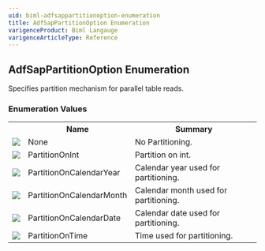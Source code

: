 ```yaml
---
uid: biml-adfsappartitionoption-enumeration
title: AdfSapPartitionOption Enumeration
varigenceProduct: Biml Langauge
varigenceArticleType: Reference
---
```


## AdfSapPartitionOption Enumeration<div class="LanguageSummary"><div class ="SummaryItem">Specifies partition mechanism for parallel table reads.</div></div><div class="EnumValueGroup">### Enumeration Values<table id="EnumValue" class="MemberList"><tbody><tr><th class="MemberTypeIconColumnHeader">&nbsp;</th><th class="MemberNameColumnHeader">Name</th><th class="MemberSummaryColumnHeader">Summary</th></tr><tr class="cd0"><td align="center" class="MemberTypeIcon"><img src="enumValue.png"></img></td><td class="MemberName">None</td><td class="MemberSummary"><div class ="SummaryItem">No Partitioning.</div></td></tr><tr class="cd1"><td align="center" class="MemberTypeIcon"><img src="enumValue.png"></img></td><td class="MemberName">PartitionOnInt</td><td class="MemberSummary"><div class ="SummaryItem">Partition on int.</div></td></tr><tr class="cd0"><td align="center" class="MemberTypeIcon"><img src="enumValue.png"></img></td><td class="MemberName">PartitionOnCalendarYear</td><td class="MemberSummary"><div class ="SummaryItem">Calendar year used for partitioning.</div></td></tr><tr class="cd1"><td align="center" class="MemberTypeIcon"><img src="enumValue.png"></img></td><td class="MemberName">PartitionOnCalendarMonth</td><td class="MemberSummary"><div class ="SummaryItem">Calendar month used for partitioning.</div></td></tr><tr class="cd0"><td align="center" class="MemberTypeIcon"><img src="enumValue.png"></img></td><td class="MemberName">PartitionOnCalendarDate</td><td class="MemberSummary"><div class ="SummaryItem">Calendar date used for partitioning.</div></td></tr><tr class="cd1"><td align="center" class="MemberTypeIcon"><img src="enumValue.png"></img></td><td class="MemberName">PartitionOnTime</td><td class="MemberSummary"><div class ="SummaryItem">Time used for partitioning.</div></td></tr></tbody></table></div>